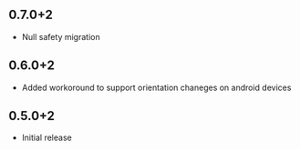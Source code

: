 ## 0.7.0+2
- Null safety migration
## 0.6.0+2
- Added workoround to support orientation chaneges on android devices
## 0.5.0+2
- Initial release
